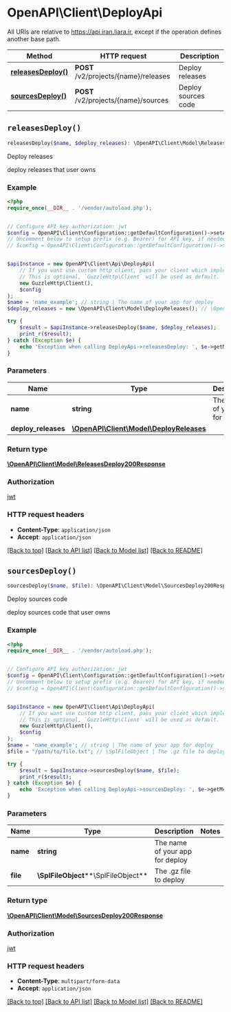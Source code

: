# OpenAPI\Client\DeployApi

All URIs are relative to https://api.iran.liara.ir, except if the operation defines another base path.

| Method | HTTP request | Description |
| ------------- | ------------- | ------------- |
| [**releasesDeploy()**](DeployApi.md#releasesDeploy) | **POST** /v2/projects/{name}/releases | Deploy releases |
| [**sourcesDeploy()**](DeployApi.md#sourcesDeploy) | **POST** /v2/projects/{name}/sources | Deploy sources code |


## `releasesDeploy()`

```php
releasesDeploy($name, $deploy_releases): \OpenAPI\Client\Model\ReleasesDeploy200Response
```

Deploy releases

deploy releases that user owns

### Example

```php
<?php
require_once(__DIR__ . '/vendor/autoload.php');


// Configure API key authorization: jwt
$config = OpenAPI\Client\Configuration::getDefaultConfiguration()->setApiKey('Authorization', 'YOUR_API_KEY');
// Uncomment below to setup prefix (e.g. Bearer) for API key, if needed
// $config = OpenAPI\Client\Configuration::getDefaultConfiguration()->setApiKeyPrefix('Authorization', 'Bearer');


$apiInstance = new OpenAPI\Client\Api\DeployApi(
    // If you want use custom http client, pass your client which implements `GuzzleHttp\ClientInterface`.
    // This is optional, `GuzzleHttp\Client` will be used as default.
    new GuzzleHttp\Client(),
    $config
);
$name = 'name_example'; // string | The name of your app for deploy
$deploy_releases = new \OpenAPI\Client\Model\DeployReleases(); // \OpenAPI\Client\Model\DeployReleases

try {
    $result = $apiInstance->releasesDeploy($name, $deploy_releases);
    print_r($result);
} catch (Exception $e) {
    echo 'Exception when calling DeployApi->releasesDeploy: ', $e->getMessage(), PHP_EOL;
}
```

### Parameters

| Name | Type | Description  | Notes |
| ------------- | ------------- | ------------- | ------------- |
| **name** | **string**| The name of your app for deploy | |
| **deploy_releases** | [**\OpenAPI\Client\Model\DeployReleases**](../Model/DeployReleases.md)|  | |

### Return type

[**\OpenAPI\Client\Model\ReleasesDeploy200Response**](../Model/ReleasesDeploy200Response.md)

### Authorization

[jwt](../../README.md#jwt)

### HTTP request headers

- **Content-Type**: `application/json`
- **Accept**: `application/json`

[[Back to top]](#) [[Back to API list]](../../README.md#endpoints)
[[Back to Model list]](../../README.md#models)
[[Back to README]](../../README.md)

## `sourcesDeploy()`

```php
sourcesDeploy($name, $file): \OpenAPI\Client\Model\SourcesDeploy200Response
```

Deploy sources code

deploy sources code that user owns

### Example

```php
<?php
require_once(__DIR__ . '/vendor/autoload.php');


// Configure API key authorization: jwt
$config = OpenAPI\Client\Configuration::getDefaultConfiguration()->setApiKey('Authorization', 'YOUR_API_KEY');
// Uncomment below to setup prefix (e.g. Bearer) for API key, if needed
// $config = OpenAPI\Client\Configuration::getDefaultConfiguration()->setApiKeyPrefix('Authorization', 'Bearer');


$apiInstance = new OpenAPI\Client\Api\DeployApi(
    // If you want use custom http client, pass your client which implements `GuzzleHttp\ClientInterface`.
    // This is optional, `GuzzleHttp\Client` will be used as default.
    new GuzzleHttp\Client(),
    $config
);
$name = 'name_example'; // string | The name of your app for deploy
$file = "/path/to/file.txt"; // \SplFileObject | The .gz file to deploy

try {
    $result = $apiInstance->sourcesDeploy($name, $file);
    print_r($result);
} catch (Exception $e) {
    echo 'Exception when calling DeployApi->sourcesDeploy: ', $e->getMessage(), PHP_EOL;
}
```

### Parameters

| Name | Type | Description  | Notes |
| ------------- | ------------- | ------------- | ------------- |
| **name** | **string**| The name of your app for deploy | |
| **file** | **\SplFileObject****\SplFileObject**| The .gz file to deploy | |

### Return type

[**\OpenAPI\Client\Model\SourcesDeploy200Response**](../Model/SourcesDeploy200Response.md)

### Authorization

[jwt](../../README.md#jwt)

### HTTP request headers

- **Content-Type**: `multipart/form-data`
- **Accept**: `application/json`

[[Back to top]](#) [[Back to API list]](../../README.md#endpoints)
[[Back to Model list]](../../README.md#models)
[[Back to README]](../../README.md)
